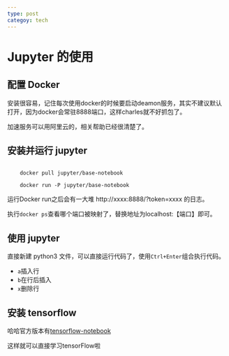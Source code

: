 ```yaml
---
type: post
categoy: tech
---
```


# Jupyter 的使用

## 配置 Docker

安装很容易，记住每次使用docker的时候要启动deamon服务，其实不建议默认打开，因为docker会常驻8888端口，这样charles就不好抓包了。

加速服务可以用阿里云的，相关帮助已经很清楚了。

## 安装并运行 jupyter

```shell

    docker pull jupyter/base-notebook

    docker run -P jupyter/base-notebook

```

运行Docker run之后会有一大堆 http://xxxx:8888/?token=xxxx 的日志。

执行```docker ps```查看哪个端口被映射了，替换地址为localhost:【端口】即可。

## 使用 jupyter

直接新建 python3 文件，可以直接运行代码了，使用```Ctrl+Enter```组合执行代码。

* ```a```插入行
* ```b```在行后插入
* ```x```删除行

## 安装 tensorflow

哈哈官方版本有[tensorflow-notebook](https://hub.docker.com/r/jupyter/tensorflow-notebook/)

这样就可以直接学习tensorFlow啦
